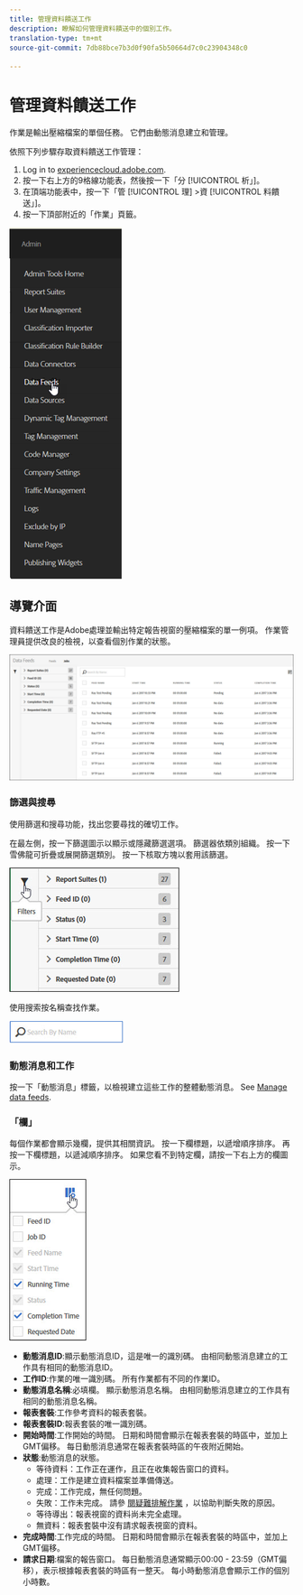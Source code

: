 ```yaml
---
title: 管理資料饋送工作
description: 瞭解如何管理資料饋送中的個別工作。
translation-type: tm+mt
source-git-commit: 7db88bce7b3d0f90fa5b50664d7c0c23904348c0

---
```



# 管理資料饋送工作

作業是輸出壓縮檔案的單個任務。 它們由動態消息建立和管理。

依照下列步驟存取資料饋送工作管理：

1. Log in to [experiencecloud.adobe.com](https://experiencecloud.adobe.com).
2. 按一下右上方的9格線功能表，然後按一下「分 [!UICONTROL 析」]。
3. 在頂端功能表中，按一下「管 [!UICONTROL 理] &gt;資 [!UICONTROL 料饋送」]。
4. 按一下頂部附近的「作業」頁籤。

![資料饋送功能表](assets/AdminMenu.png)

## 導覽介面

資料饋送工作是Adobe處理並輸出特定報告視窗的壓縮檔案的單一例項。 作業管理員提供改良的檢視，以查看個別作業的狀態。

![工作](assets/jobs.jpg)

### 篩選與搜尋

使用篩選和搜尋功能，找出您要尋找的確切工作。

在最左側，按一下篩選圖示以顯示或隱藏篩選選項。 篩選器依類別組織。 按一下雪佛龍可折疊或展開篩選類別。 按一下核取方塊以套用該篩選。

![篩選](assets/jobs-filter.jpg)

使用搜索按名稱查找作業。

![搜尋](assets/search.jpg)

### 動態消息和工作

按一下「動態消息」標籤，以檢視建立這些工作的整體動態消息。 See [Manage data feeds](df-manage-feeds.md).

### 「欄」

每個作業都會顯示幾欄，提供其相關資訊。 按一下欄標題，以遞增順序排序。 再按一下欄標題，以遞減順序排序。 如果您看不到特定欄，請按一下右上方的欄圖示。

![「列」表徵圖](assets/job-cols.jpg)

* **動態消息ID**:顯示動態消息ID，這是唯一的識別碼。 由相同動態消息建立的工作具有相同的動態消息ID。
* **工作ID**:作業的唯一識別碼。 所有作業都有不同的作業ID。
* **動態消息名稱**:必填欄。 顯示動態消息名稱。 由相同動態消息建立的工作具有相同的動態消息名稱。
* **報表套裝**:工作參考資料的報表套裝。
* **報表套裝ID**:報表套裝的唯一識別碼。
* **開始時間**:工作開始的時間。 日期和時間會顯示在報表套裝的時區中，並加上GMT偏移。 每日動態消息通常在報表套裝時區的午夜附近開始。
* **狀態**:動態消息的狀態。
   * 等待資料：工作正在運作，且正在收集報告窗口的資料。
   * 處理：工作是建立資料檔案並準備傳送。
   * 完成：工作完成，無任何問題。
   * 失敗：工作未完成。 請參 [閱疑難排解作業](jobs-troubleshooting.md) ，以協助判斷失敗的原因。
   * 等待導出：報表視窗的資料尚未完全處理。
   * 無資料：報表套裝中沒有請求報表視窗的資料。
* **完成時間**:工作完成的時間。 日期和時間會顯示在報表套裝的時區中，並加上GMT偏移。
* **請求日期**:檔案的報告窗口。 每日動態消息通常顯示00:00 - 23:59（GMT偏移），表示根據報表套裝的時區有一整天。 每小時動態消息會顯示工作的個別小時數。
